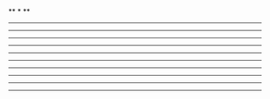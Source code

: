 **
*
**
*************
*****
***
****
*************************
*********
*****
*********
*******
************
